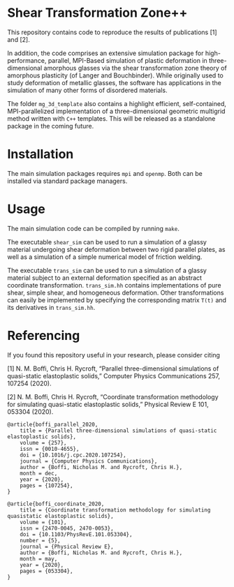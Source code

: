 # Shear Transformation Zone++
This repository contains code to reproduce the results of publications [1] and [2].

In addition, the code comprises an extensive simulation package for high-performance, parallel, MPI-Based simulation of plastic deformation in three-dimensional amorphous glasses via the shear transformation zone theory of amorphous plasticity (of Langer and Bouchbinder). While originally used to study deformation of metallic glasses, the software has applications in the simulation of many other forms of disordered materials.

The folder ``mg_3d_template`` also contains a highlight efficient, self-contained, MPI-parallelized implementation of a three-dimensional geometric multigrid method written with ``C++`` templates. This will be released as a standalone package in the coming future.

# Installation
The main simulation packages requires ``mpi`` and ``openmp``. Both can be installed via standard package managers.

# Usage
The main simulation code can be compiled by running ``make``.

The executable ``shear_sim`` can be used to run a simulation of a glassy material undergoing shear deformation between two rigid parallel plates, as well as a simulation of a simple numerical model of friction welding.

The executable ``trans_sim`` can be used to run a simulation of a glassy material subject to an external deformation specified as an abstract coordinate transformation. ``trans_sim.hh`` contains implementations of pure shear, simple shear, and homogeneous deformation. Other transformations can easily be implemented by specifying the corresponding matrix ``T(t)`` and its derivatives in ``trans_sim.hh``.

# Referencing
If you found this repository useful in your research, please consider citing

[1] N. M. Boffi, Chris H. Rycroft, “Parallel three-dimensional simulations of quasi-static elastoplastic solids,” Computer Physics Communications 257, 107254 (2020).

[2] N. M. Boffi, Chris H. Rycroft, “Coordinate transformation methodology for simulating quasi-static elastoplastic solids,” Physical Review E 101, 053304 (2020).

```
@article{boffi_parallel_2020,
	title = {Parallel three-dimensional simulations of quasi-static elastoplastic solids},
	volume = {257},
	issn = {0010-4655},
	doi = {10.1016/j.cpc.2020.107254},
	journal = {Computer Physics Communications},
	author = {Boffi, Nicholas M. and Rycroft, Chris H.},
	month = dec,
	year = {2020},
	pages = {107254},
}
```

```
@article{boffi_coordinate_2020,
	title = {Coordinate transformation methodology for simulating quasistatic elastoplastic solids},
	volume = {101},
	issn = {2470-0045, 2470-0053},
	doi = {10.1103/PhysRevE.101.053304},
	number = {5},
	journal = {Physical Review E},
	author = {Boffi, Nicholas M. and Rycroft, Chris H.},
	month = may,
	year = {2020},
	pages = {053304},
}
```
